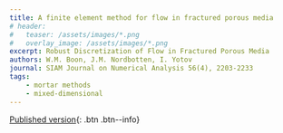 ```yaml
---
title: A finite element method for flow in fractured porous media
# header: 
#   teaser: /assets/images/*.png
#   overlay_image: /assets/images/*.png
excerpt: Robust Discretization of Flow in Fractured Porous Media
authors: W.M. Boon, J.M. Nordbotten, I. Yotov
journal: SIAM Journal on Numerical Analysis 56(4), 2203-2233
tags: 
    - mortar methods
    - mixed-dimensional
---
```


[Published version](https://doi.org/10.1137/17M1139102){: .btn .btn--info}
<!-- [ArXiv (open access)](){: .btn .btn--success} -->
